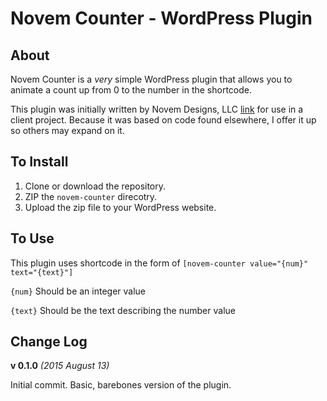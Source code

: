 Novem Counter - WordPress Plugin
================================

About
-----
Novem Counter is a *very* simple WordPress plugin that allows you to animate a count up from 0 to the number in the shortcode.

This plugin was initially written by Novem Designs, LLC [link](http://www.novemwebdesign.com) for use in a client project. Because it was based on code found elsewhere, I offer it up so others may expand on it.

To Install
-----------
1. Clone or download the repository.
2. ZIP the `novem-counter` direcotry.
3. Upload the zip file to your WordPress website.

To Use
------
This plugin uses shortcode in the form of `[novem-counter value="{num}" text="{text}"]`

`{num}` Should be an integer value

`{text}` Should be the text describing the number value


Change Log
----------
**v 0.1.0** *(2015 August 13)*

Initial commit. Basic, barebones version of the plugin. 